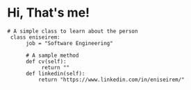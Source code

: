 # Hi, That's me!

     
    # A simple class to learn about the person
     class eniseirem:
          job = "Software Engineering"
 
          # A sample method  
          def cv(self): 
               return ""
          def linkedin(self):
              return "https://www.linkedin.com/in/eniseirem/"
